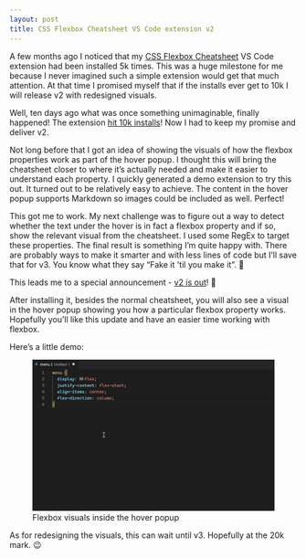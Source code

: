 ```yaml
---
layout: post
title: CSS Flexbox Cheatsheet VS Code extension v2
---
```


A few months ago I noticed that my [CSS Flexbox Cheatsheet](https://marketplace.visualstudio.com/items?itemName=dzhavat.css-flexbox-cheatsheet) VS Code extension had been installed 5k times. This was a huge milestone for me because I never imagined such a simple extension would get that much attention. At that time I promised myself that if the installs ever get to 10k I will release v2 with redesigned visuals. 

Well, ten days ago what was once something unimaginable, finally happened! The extension [hit 10k installs](https://dzhavat.github.io/2020/03/08/css-flexbox-cheatsheet-vscode-extension-hit-10k-installs.html)! Now I had to keep my promise and deliver v2.

Not long before that I got an idea of showing the visuals of how the flexbox properties work as part of the hover popup. I thought this will bring the cheatsheet closer to where it’s actually needed and make it easier to understand each property. I quickly generated a demo extension to try this out. It turned out to be relatively easy to achieve. The content in the hover popup supports Markdown so images could be included as well. Perfect!

This got me to work. My next challenge was to figure out a way to detect whether the text under the hover is in fact a flexbox property and if so, show the relevant visual from the cheatsheet. I used some RegEx to target these properties. The final result is something I’m quite happy with. There are probably ways to make it smarter and with less lines of code but I’ll save that for v3. You know what they say “Fake it 'til you make it”. 💪

This leads me to a special announcement - [v2 is out](https://marketplace.visualstudio.com/items?itemName=dzhavat.css-flexbox-cheatsheet)! 🚀

After installing it, besides the normal cheatsheet, you will also see a visual in the hover popup showing you how a particular flexbox property works. Hopefully you’ll like this update and have an easier time working with flexbox.

Here’s a little demo:

<figure>
  <img src="/assets/img/2020/03/18/flexbox-hover-image.gif" alt="Flexbox visuals inside the hover popup">
  <figcaption>Flexbox visuals inside the hover popup</figcaption>
</figure>

As for redesigning the visuals, this can wait until v3. Hopefully at the 20k mark. 😉